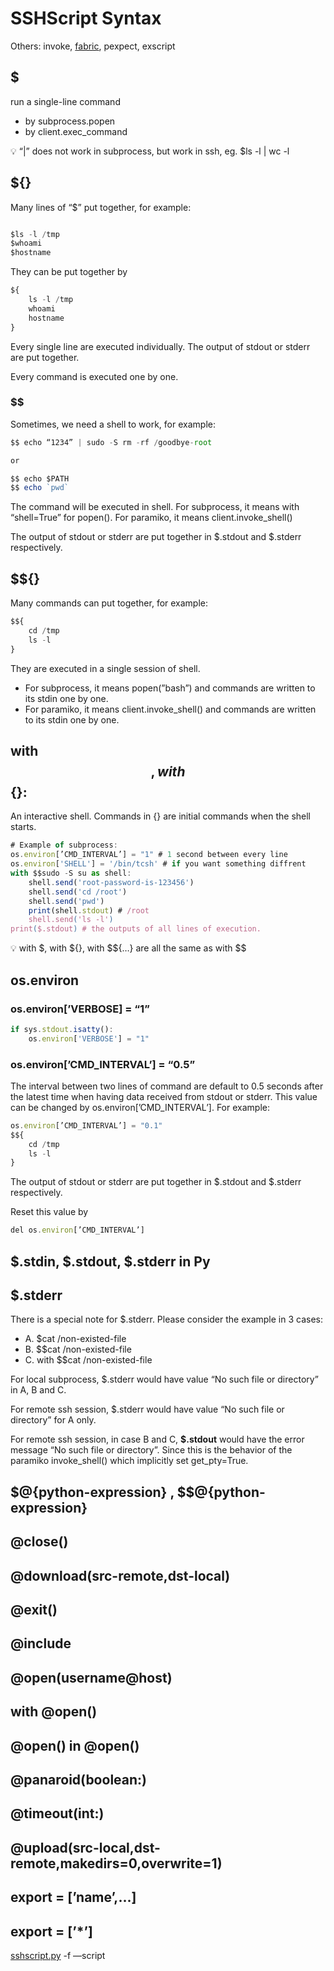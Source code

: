 # SSHScript Syntax

Others: invoke, [fabric](https://www.fabfile.org/), pexpect, exscript

## 

## $

run a single-line command

- by subprocess.popen
- by client.exec_command

<aside>
💡 “|” does not work in subprocess, but work in ssh, eg.
$ls -l | wc -l

</aside>

## ${}

Many lines of “$” put together, for example:

```jsx

$ls -l /tmp
$whoami
$hostname

```

They can be put together by 

```jsx
${
    ls -l /tmp
    whoami
    hostname
}
```

Every single line are executed individually. The output of stdout or stderr are put together.

Every command is executed one by one.

### $$

Sometimes, we need a shell to work, for example:

```jsx
$$ echo “1234” | sudo -S rm -rf /goodbye-root

or 

$$ echo $PATH
$$ echo `pwd` 
```

The command will be executed in shell. For subprocess, it means with “shell=True” for popen(). For paramiko, it means client.invoke_shell()

The output of stdout or stderr are put together in $.stdout and $.stderr respectively.

## $${}

Many commands can put together, for example:

```jsx
$${
    cd /tmp
    ls -l
}
```

They are executed in a single session of shell. 

- For subprocess, it means popen(”bash”) and commands are written to its stdin one by one.
- For paramiko, it means client.invoke_shell() and commands are written to its stdin one by one.

## with $$ , with $${}:

An interactive shell. Commands in {} are initial commands when the shell starts.

```jsx
# Example of subprocess:
os.environ[’CMD_INTERVAL’] = "1" # 1 second between every line
os.environ['SHELL'] = '/bin/tcsh' # if you want something diffrent 
with $$sudo -S su as shell:
    shell.send('root-password-is-123456')
    shell.send('cd /root')
    shell.send('pwd')
    print(shell.stdout) # /root
    shell.send('ls -l')
print($.stdout) # the outputs of all lines of execution.
```

<aside>
💡 with $, with ${}, with $${…} are all the same as with $$

</aside>

## os.environ

### os.environ[’VERBOSE] = “1”

```jsx
if sys.stdout.isatty():
    os.environ['VERBOSE'] = "1"
```

### os.environ[’CMD_INTERVAL’] = “0.5”

The interval between two lines of command are default to 0.5 seconds after the latest time when having data received from stdout or stderr.  This value can be changed by os.environ[’CMD_INTERVAL’]. For example:

```jsx
os.environ[’CMD_INTERVAL’] = "0.1"
$${
    cd /tmp
    ls -l
}
```

The output of stdout or stderr are put together in $.stdout and $.stderr respectively.

Reset this value by

```jsx
del os.environ[’CMD_INTERVAL’]
```

## $.stdin, $.stdout, $.stderr in Py

## $.stderr

There is a special note for $.stderr. Please consider the example in 3 cases:

- A. $cat /non-existed-file
- B. $$cat /non-existed-file
- C. with $$cat /non-existed-file

For local subprocess, $.stderr would have value “No such file or directory” in A, B and C.

For remote ssh session, $.stderr would have value “No such file or directory” for A only. 

For remote ssh session, in case B and C, **$.stdout** would have the error message “No such file or directory”. Since this is the behavior of the paramiko invoke_shell() which implicitly set get_pty=True.

## $@{python-expression}  , $$@{python-expression}

## @close()

## @download(src-remote,dst-local)

## @exit()

## @include

## @open(username@host)

## with @open()

## @open() in @open()

## @panaroid(boolean:)

## @timeout(int:)

## @upload(src-local,dst-remote,makedirs=0,overwrite=1)

## __export__ = [’name’,...]

## __export__ = [’*’]

[sshscript.py](http://sshscript.py) -f <file or folder> —script
